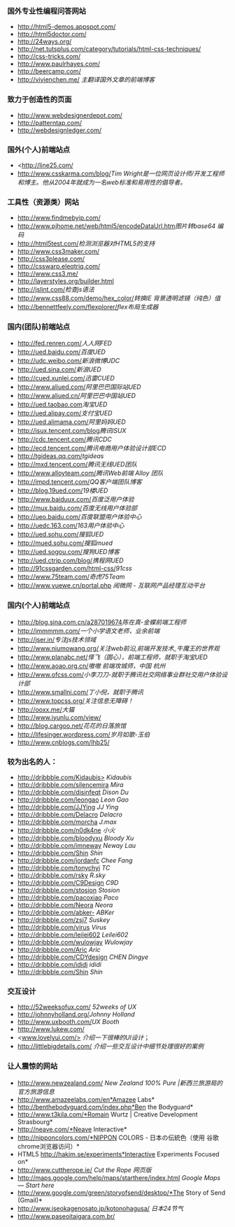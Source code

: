 ### 国外专业性编程问答网站

+ <http://html5-demos.appspot.com/>
+ <http://html5doctor.com/>
+ <http://24ways.org/>
+ <http://net.tutsplus.com/category/tutorials/html-css-techniques/>
+ <http://css-tricks.com/>
+ <http://www.paulrhayes.com/>
+ <http://beercamp.com/>
+ <http://vivienchen.me/> *主翻译国外文章的前端博客*

### 致力于创造性的页面
+ <http://www.webdesignerdepot.com/>
+ <http://patterntap.com/>
+ <http://webdesignledger.com/>


### 国外(个人)前端站点
+ <http://line25.com/
+ <http://www.csskarma.com/blog/>*Tim Wright是一位网页设计师/开发工程师和博主。他从2004年就成为一名web标准和易用性的倡导者。*


### 工具性（资源类）网站
+ <http://www.findmebyip.com/>
+ <http://www.pjhome.net/web/html5/encodeDataUrl.htm>*图片转base64 编码*
+ <http://html5test.com/>*检测浏览器对HTML5的支持*
+ <http://www.css3maker.com/>
+ <http://css3please.com/>
+ <http://csswarp.eleqtriq.com/>
+ <http://www.css3.me/>
+ <http://layerstyles.org/builder.html>
+ <http://jslint.com/>*检查js语法*
+ <http://www.css88.com/demo/hex_color/>*转换IE 背景透明滤镜（纯色）值*
+ <http://bennettfeely.com/flexplorer/>*flex布局生成器*

### 国内(团队)前端站点
+ <http://fed.renren.com/>*人人网FED*
+ <http://ued.baidu.com/>*百度UED*
+ <http://udc.weibo.com/>*新浪微博UDC*
+ <http://ued.sina.com/>*新浪UED*
+ <http://cued.xunlei.com/>*迅雷CUED*
+ <http://www.aliued.com/>*阿里巴巴国际站UED*
+ <http://www.aliued.cn/>*阿里巴巴中国站UED*
+ <http://ued.taobao.com>*淘宝UED*
+ <http://ued.alipay.com/>*支付宝UED*
+ <http://ued.alimama.com/>*阿里妈妈UED*
+ <http://isux.tencent.com/blog>*腾讯ISUX*
+ <http://cdc.tencent.com/>*腾讯CDC*
+ <http://ecd.tencent.com/>*腾讯电商用户体验设计部ECD*
+ <http://tgideas.qq.com/>*tgideas*
+ <http://mxd.tencent.com/>*腾讯无线UED团队*
+ <http://www.alloyteam.com/>*腾讯Web前端 Alloy 团队*
+ <http://impd.tencent.com/>*QQ客户端团队博客*
+ <http://blog.19ued.com/>*19楼UED*
+ <http://www.baiduux.com/>*百度泛用户体验*
+ <http://mux.baidu.com/>*百度无线用户体验部*
+ <http://ueo.baidu.com/>*百度联盟用户体验中心*
+ <http://uedc.163.com/>*163用户体验中心*
+ <http://ued.sohu.com/>*搜狐UED*
+ <http://mued.sohu.com/>*搜狐mued*
+ <http://ued.sogou.com/>*搜狗UED博客*
+ <http://ued.ctrip.com/blog/>*携程网UED*
+ <http://91cssgarden.com/html-css/>*91css*
+ <http://www.75team.com/>*奇虎75Team*
+ <http://www.yuewe.cn/portal.php>  *阅微网 -  互联网产品经理互动平台*

### 国内(个人)前端站点
+ <http://blog.sina.com.cn/a287019674>*陈在真-金蝶前端工程师*
+ <http://immmmm.com/>*一个小学语文老师，业余前端*
+ <http://jser.in/>*专注js技术领域*
+ <http://www.niumowang.org/>*关注web前沿,前端开发技术_牛魔王的世界观*
+ <http://www.planabc.net/>*怿飞（圆心），前端工程师，就职于淘宝UED*
+ <http://www.aoao.org.cn/>*嗷嗷 前端攻城师，中国 杭州*
+ <http://www.ofcss.com/>*小李刀刀-就职于腾讯社交网络事业群社交用户体验设计部*
+ <http://www.smallni.com/>*丁小倪，就职于腾讯*
+ <http://www.topcss.org/>*关注信息无障碍！*
+ <http://ooxx.me/>*大猫*
+ <http://www.iyunlu.com/view/>
+ <http://blog.cargoo.net/>*花花的日落旅馆*
+ <http://lifesinger.wordpress.com/>*岁月如歌-玉伯*
+ <http://www.cnblogs.com/lhb25/>

### 较为出名的人：
+ http://dribbble.com/Kidaubis> *Kidaubis*
+ <http://dribbble.com/silencemira> *Mira*
+ <http://dribbble.com/disinfeqt>  *Dison Du*
+ <http://dribbble.com/leongao>  *Leon Gao*
+ <http://dribbble.com/JJYing>   *JJ Ying*
+ <http://dribbble.com/Delacro>  *Delacro*
+ <http://dribbble.com/morcha>   *J.max*
+ <http://dribbble.com/n0dk4ne>  *小火*
+ <http://dribbble.com/bloodyxu>  *Bloody Xu*
+ <http://dribbble.com/imneway>  *Neway Lau*
+ <http://dribbble.com/Shin>  *Shin*
+ <http://dribbble.com/jordanfc>  *Chee Fang*
+ <http://dribbble.com/tonychyi>  *TC*
+ <http://dribbble.com/rsky>  *R.sky*
+ <http://dribbble.com/C9Design>  *C9D*
+ <http://dribbble.com/stosion>  *Stosion*
+ <http://dribbble.com/pacoxiao>  *Paco*
+ <http://dribbble.com/Neora>   *Neora*
+ <http://dribbble.com/abker->  *ABKer*
+ <http://dribbble.com/zsj7>    *Suskey*
+ <http://dribbble.com/virus>  *Virus*
+ <http://dribbble.com/leilei602>  *Leilei602*
+ <http://dribbble.com/wulowjay>   *Wulowjay*
+ <http://dribbble.com/Aric>  *Aric*
+ <http://dribbble.com/CDYdesign>  *CHEN Dingye*
+ <http://dribbble.com/ididi>  *ididi*
+ <http://dribbble.com/Shin>  *Shin*

### 交互设计
+ <http://52weeksofux.com/> *52weeks of UX* 
+ <http://johnnyholland.org/>*Johnny Holland* 
+ <http://www.uxbooth.com/>*UX Booth* 
+ <http://www.lukew.com/>
+ <www.lovelyui.com/> *介绍一下很棒的UI设计*；
+ <http://littlebigdetails.com/> *介绍一些交互设计中细节处理很好的案例*

### 让人震惊的网站
+ http://www.newzealand.com/ *New Zealand 100% Pure |新西兰旅游局的官方旅游信息* 
+ http://www.amazeelabs.com/en*Amazee Labs* 
+ http://benthebodyguard.com/index.php*Ben the Bodyguard* 
+ http://www.t3kila.com/*Romain Wurtz | Creative Development Strasbourg* 
+ http://neave.com/*Neave Interactive* 
+ http://nipponcolors.com/*NIPPON COLORS - 日本の伝統色（使用 谷歌chrome浏览器访问）* 
+ HTML5 http://hakim.se/experiments*Interactive Experiments Focused on*
+ http://www.cuttherope.ie/ *Cut the Rope 网页版* 
+ http://maps.google.com/help/maps/starthere/index.html *Google Maps — Start here* 
+ http://www.google.com/green/storyofsend/desktop/*The Story of Send (Gmail)* 
+ http://www.iseokagenosato.jp/kotonohagusa/ *日本24节气*
+ http://www.paseoitaigara.com.br/
